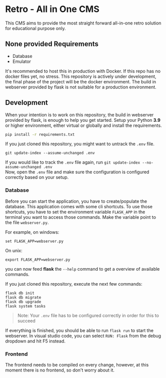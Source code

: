 # Retro - All in One CMS

This CMS aims to provide the most straight forward all-in-one retro solution for educational purpose only.

## None provided Requirements
- Database
- Emulator

It's recommended to host this in production with Docker. If this repo has no docker files yet, no stress.
This repository is actively under development, the final phase of the project will be the docker environment.
The build in webserver provided by flask is not suitable for a production environment.

## Development

When your intention is to work on this repository, the build in webserver provided by flask, is enough to help you get started.
Setup your Python **3.9** or higher environment, either virtual or globally and install the requirements.
```sh
pip install -r requirements.txt
```

If you just cloned this repository, you might want to untrack the `.env` file.
```
git update-index --assume-unchanged .env
```

If you would like to track the `.env` file again, run `git update-index --no-assume-unchanged .env` \
Now, open the `.env` file and make sure the configuration is configured correctly based on your setup.

### Database

Before you can start the application, you have to create/populate the database. This application comes with some cli shortcuts.
To use those shortcuts, you have to set the environment variable `FLASK_APP` in the terminal you want to access those commands.
Make the variable point to the file `webserver.py`.

For example, on windows:
```
set FLASK_APP=webserver.py
```

On unix:
```
export FLASK_APP=webserver.py
```

you can now feed **flask** the `--help` command to get a overview of available commands.

If you just cloned this repository, execute the next few commands:
```
flask db init
flask db migrate
flask db upgrade
flask system tasks
```
> Note: Your `.env` file has to be configured correctly in order for this to succeed

If everything is finished, you should be able to run `flask run` to start the webserver. In visual studio code, you can select `RUN: Flask` from the debug dropdown and hit F5 instead.

### Frontend

The frontend needs to be compiled on every change, however, at this moment there is no frontend, so don't worry about it.